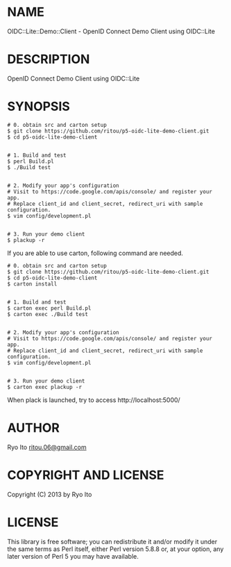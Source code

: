 # NAME

OIDC::Lite::Demo::Client - OpenID Connect Demo Client using OIDC::Lite

# DESCRIPTION

OpenID Connect Demo Client using OIDC::Lite

# SYNOPSIS

    # 0. obtain src and carton setup
    $ git clone https://github.com/ritou/p5-oidc-lite-demo-client.git
    $ cd p5-oidc-lite-demo-client
    

    # 1. Build and test
    $ perl Build.pl
    $ ./Build test
    

    # 2. Modify your app's configuration
    # Visit to https://code.google.com/apis/console/ and register your app.
    # Replace client_id and client_secret, redirect_uri with sample configuration.
    $ vim config/development.pl
    

    # 3. Run your demo client
    $ plackup -r

If you are able to use carton, following command are needed.

    # 0. obtain src and carton setup
    $ git clone https://github.com/ritou/p5-oidc-lite-demo-client.git
    $ cd p5-oidc-lite-demo-client
    $ carton install
    

    # 1. Build and test
    $ carton exec perl Build.pl
    $ carton exec ./Build test
    

    # 2. Modify your app's configuration
    # Visit to https://code.google.com/apis/console/ and register your app.
    # Replace client_id and client_secret, redirect_uri with sample configuration.
    $ vim config/development.pl
    

    # 3. Run your demo client
    $ carton exec plackup -r

When plack is launched, try to access http://localhost:5000/

# AUTHOR

Ryo Ito <ritou.06@gmail.com>

# COPYRIGHT AND LICENSE

Copyright (C) 2013 by Ryo Ito

# LICENSE

This library is free software; you can redistribute it and/or modify
it under the same terms as Perl itself, either Perl version 5.8.8 or,
at your option, any later version of Perl 5 you may have available.
